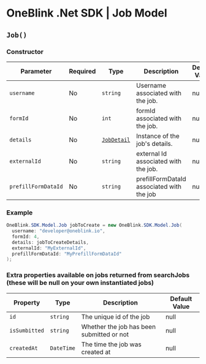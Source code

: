 # OneBlink .Net SDK | Job Model


## `Job()`

### Constructor

| Parameter           | Required | Type                          | Description                               | Default Value |
| ------------------- | -------- | ----------------------------- | ----------------------------------------- | ------------- |
| `username`          | No       | `string`                      | Username associated with the job.         | null          |
| `formId`            | No       | `int`                         | formId associated with the job.           | null          |
| `details`           | No       | [`JobDetail`](<#JobDetail()>) | Instance of the job's details.            | null          |
| `externalId`        | No       | `string`                      | external Id associated with the job.      | null          |
| `prefillFormDataId` | No       | `string`                      | prefillFormDataId associated with the job | null          |

### Example

```c#
OneBlink.SDK.Model.Job jobToCreate = new OneBlink.SDK.Model.Job(
  username: "developer@oneblink.io",
  formId: 4,
  details: jobToCreateDetails,
  externalId: "MyExternalId",
  prefillFormDataId: "MyPrefillFormDataId"
);

```

### Extra properties available on jobs returned from searchJobs (these will be null on your own instantiated jobs)

| Property      | Type       | Description                               | Default Value |
| ------------- | ---------- | ----------------------------------------- | ------------- |
| `id`          | `string`   | The unique id of the job                  | null          |
| `isSumbitted` | `string`   | Whether the job has been submitted or not | null          |
| `createdAt`   | `DateTime` | The time the job was created at           | null          |